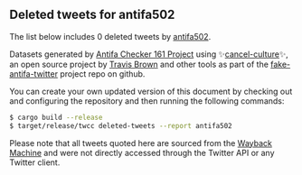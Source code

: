 ## Deleted tweets for antifa502

The list below includes 0 deleted tweets by
[antifa502](https://twitter.com/antifa502).



Datasets generated by [Antifa Checker 161 Project](https://twitter.com/antifacheck161) using ✨[cancel-culture](https://github.com/travisbrown/cancel-culture)✨, an open source project by 
[Travis Brown](https://twitter.com/travisbrown) and other tools as part of the 
[fake-antifa-twitter](https://github.com/antifacheck161/fake-antifa-twitter) project repo on github.

You can create your own updated version of this document by checking out and configuring the
repository and then running the following commands:

```bash
$ cargo build --release
$ target/release/twcc deleted-tweets --report antifa502
```

Please note that all tweets quoted here are sourced from the
[Wayback Machine](https://web.archive.org) and were not directly accessed through the Twitter API or
any Twitter client.

